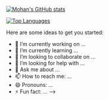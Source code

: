 [![Mohan's GitHub stats](https://github-readme-stats.vercel.app/api?username=mhnvelu&show_icons=true)](https://github.com/mhnvelu/github-readme-stats)

[![Top Languages](https://github-readme-stats.vercel.app/api/top-langs/?username=mhnvelu)](https://github.com/mhnvelu/github-readme-stats)



Here are some ideas to get you started:

- 🔭 I’m currently working on ...
- 🌱 I’m currently learning ...
- 👯 I’m looking to collaborate on ...
- 🤔 I’m looking for help with ...
- 💬 Ask me about ...
- 📫 How to reach me: ...
- 😄 Pronouns: ...
- ⚡ Fun fact: ...
-->
